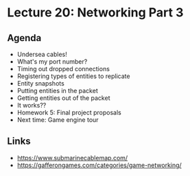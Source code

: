 # Lecture 20: Networking Part 3

## Agenda

+ Undersea cables!
+ What's my port number?
+ Timing out dropped connections
+ Registering types of entities to replicate
+ Entity snapshots
+ Putting entities in the packet
+ Getting entities out of the packet
+ It works??
+ Homework 5: Final project proposals
+ Next time: Game engine tour

## Links

+ https://www.submarinecablemap.com/
+ https://gafferongames.com/categories/game-networking/
